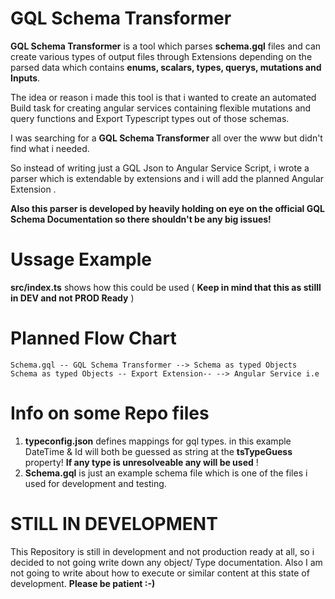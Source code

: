 # GQL Schema Transformer

**GQL Schema Transformer** is a tool which parses **schema.gql** files and can create various types of output files through Extensions depending on the parsed data which contains **enums, scalars, types, querys, mutations and Inputs**.
 
The idea or reason i made this tool is that i wanted to create an automated Build task for creating angular services containing flexible mutations and query functions and Export Typescript types out of those schemas.

I was searching for a **GQL Schema Transformer** all over the www but didn't find what i needed.

So instead of writing just a GQL Json to Angular Service Script, i wrote a parser which is extendable by extensions and i will add the planned Angular Extension .

**Also this parser is developed by heavily holding on eye  on the official GQL Schema Documentation so there shouldn't be any big issues!**

# Ussage Example
**src/index.ts** shows how this could be used ( **Keep in mind that this as stilll in DEV and not PROD Ready** )

# Planned Flow Chart
```mermaid
Schema.gql -- GQL Schema Transformer --> Schema as typed Objects
Schema as typed Objects -- Export Extension-- --> Angular Service i.e
```

# Info on some Repo files
1. **typeconfig.json** defines mappings for gql types.
 in this example DateTime & Id will both be guessed as string at the **tsTypeGuess** property!
 **If any type is unresolveable any will be used** !
2. **Schema.gql** is just an example schema file which is one of the files i used for development and testing.


# STILL IN DEVELOPMENT

This Repository is still in development and not production ready at all, so i decided to not going write down any  object/ Type documentation. Also I am not going to write about how to execute or similar content at this state of development. **Please be patient :-)**
